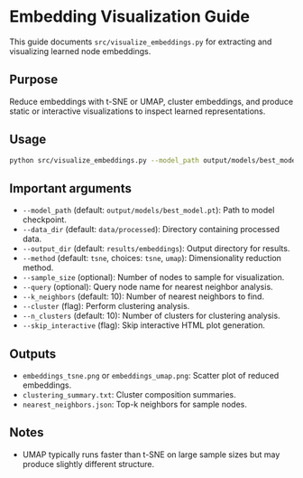 # Embedding Visualization Guide

This guide documents `src/visualize_embeddings.py` for extracting and visualizing learned node embeddings.

## Purpose

Reduce embeddings with t-SNE or UMAP, cluster embeddings, and produce static or interactive visualizations to inspect learned representations.

## Usage

```bash
python src/visualize_embeddings.py --model_path output/models/best_model.pt --output_dir results/embeddings
```

## Important arguments

- `--model_path` (default: `output/models/best_model.pt`): Path to model checkpoint.
- `--data_dir` (default: `data/processed`): Directory containing processed data.
- `--output_dir` (default: `results/embeddings`): Output directory for results.
- `--method` (default: `tsne`, choices: `tsne`, `umap`): Dimensionality reduction method.
- `--sample_size` (optional): Number of nodes to sample for visualization.
- `--query` (optional): Query node name for nearest neighbor analysis.
- `--k_neighbors` (default: 10): Number of nearest neighbors to find.
- `--cluster` (flag): Perform clustering analysis.
- `--n_clusters` (default: 10): Number of clusters for clustering analysis.
- `--skip_interactive` (flag): Skip interactive HTML plot generation.

## Outputs

- `embeddings_tsne.png` or `embeddings_umap.png`: Scatter plot of reduced embeddings.
- `clustering_summary.txt`: Cluster composition summaries.
- `nearest_neighbors.json`: Top-k neighbors for sample nodes.

## Notes

- UMAP typically runs faster than t-SNE on large sample sizes but may produce slightly different structure.
